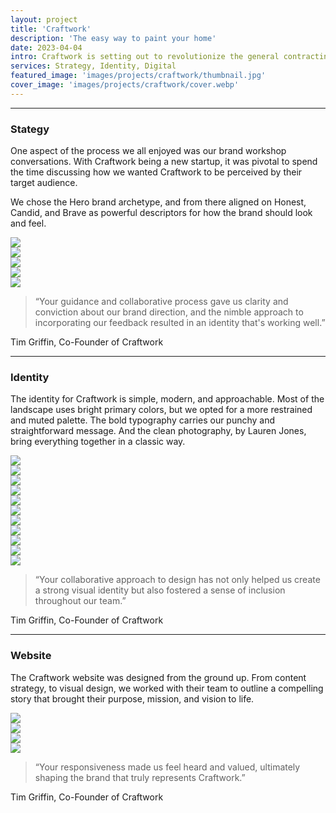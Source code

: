```yaml
---
layout: project
title: 'Craftwork'
description: 'The easy way to paint your home'
date: 2023-04-04
intro: Craftwork is setting out to revolutionize the general contracting industry. They work with homeowners, frustrated by the manual, unpredictable, and outdated processes involved in completing any home project. With Craftwork, you can use technology to simplify the experience and deliver consistently high-quality project work. We worked with their team to establish a brand strategy, visual identity, and new marketing website. <p>Collaborators&#x3a; <a target="_blank" href="https://www.itslaurenjones.com/">Lauren Jones</a> (Photography)</p>
services: Strategy, Identity, Digital
featured_image: 'images/projects/craftwork/thumbnail.jpg'
cover_image: 'images/projects/craftwork/cover.webp'
---
```


<hr class="span-12" />

<div class="span-12 md-span-6">
    <h3 class="displayLarge">Stategy</h3>
</div>

<div class="span-12 md-span-6 md-start-7">
    <p>One aspect of the process we all enjoyed was our brand workshop conversations. With Craftwork being a new startup, it was pivotal to spend the time discussing how we wanted Craftwork to be perceived by their target audience.</p>
    <p>We chose the Hero brand archetype, and from there aligned on Honest, Candid, and Brave as powerful descriptors for how the brand should look and feel.</p>
</div>

<div class="span-12 sm-span-6 pt1 lg-pt2">
     <img src="{{ '/images/projects/craftwork/stickies.webp' | relative_url }}" />
</div>
<div class="span-12 sm-span-6 pt1 lg-pt2">
    <img src="{{ '/images/projects/craftwork/paint.webp' | relative_url }}" />
</div>

<div class="span-12 sm-span-6 pt1 lg-pt2">
     <img src="{{ '/images/projects/craftwork/attributes.webp' | relative_url }}" />
</div>
<div class="span-12 sm-span-6 pt1 lg-pt2">
    <img src="{{ '/images/projects/craftwork/archetype.webp' | relative_url }}" />
</div>

<div class="span-12 pt1 lg-pt2">
    <img src="{{ '/images/projects/craftwork/mission.webp' | relative_url }}" />
</div>

<div class="span-12 md-span-10 pb6 mb6 mt10">
    <blockquote><span>“</span>Your guidance and collaborative process gave us clarity and conviction about our brand direction, and the nimble approach to incorporating our feedback resulted in an identity that's working well.”</blockquote>
    <p>Tim Griffin, Co-Founder of Craftwork</p>
</div>


<hr class="span-12" />

<div class="span-12 md-span-6">
    <h3 class="displayLarge">Identity</h3>
</div>

<div class="span-12 md-span-6 md-start-7">
    <p>The identity for Craftwork is simple, modern, and approachable. Most of the landscape uses bright primary colors, but we opted for a more restrained and muted palette. The bold typography carries our punchy and straightforward message. And the clean photography, by Lauren Jones, bring everything together in a classic way.</p>
</div>

<div class="span-12 pt1 lg-pt2">
    <img src="{{ '/images/projects/craftwork/lockup.webp' | relative_url }}" />
</div>

<div class="span-12 sm-span-6 pt1 lg-pt2">
     <img src="{{ '/images/projects/craftwork/shirt.webp' | relative_url }}" />
</div>
<div class="span-12 sm-span-6 pt1 lg-pt2">
    <img src="{{ '/images/projects/craftwork/close-up.webp' | relative_url }}" />
</div>

<div class="span-12 pt1 lg-pt2">
    <img src="{{ '/images/projects/craftwork/stationery.webp' | relative_url }}" />
</div>

<div class="span-12 pt1 lg-pt2">
    <img src="{{ '/images/projects/craftwork/guidelines.webp' | relative_url }}" />
</div>

<div class="span-12 sm-span-6 pt1 lg-pt2">
     <img src="{{ '/images/projects/craftwork/headshots.webp' | relative_url }}" />
</div>
<div class="span-12 sm-span-6 pt1 lg-pt2">
    <img src="{{ '/images/projects/craftwork/photography-1.webp' | relative_url }}" />
</div>

<div class="span-12 pt1 lg-pt2">
    <img src="{{ '/images/projects/craftwork/magazine.webp' | relative_url }}" />
</div>

<div class="span-12 sm-span-6 pt1 lg-pt2">
     <img src="{{ '/images/projects/craftwork/doortag.webp' | relative_url }}" />
</div>
<div class="span-12 sm-span-6 pt1 lg-pt2">
    <img src="{{ '/images/projects/craftwork/wall-care-kit.webp' | relative_url }}" />
</div>

<div class="span-12 pt1 lg-pt2">
    <img src="{{ '/images/projects/craftwork/team.webp' | relative_url }}" />
</div>

<div class="span-12 md-span-10 pb6 mb6 mt10">
    <blockquote><span>“</span>Your collaborative approach to design has not only helped us create a strong visual identity but also fostered a sense of inclusion throughout our team.”</blockquote>
    <p>Tim Griffin, Co-Founder of Craftwork</p>
</div>

<hr class="span-12" />

<div class="span-12 md-span-6">
    <h3 class="displayLarge">Website</h3>
</div>

<div class="span-12 md-span-6 md-start-7">
   <p>The Craftwork website was designed from the ground up. From content strategy, to visual design, we worked with their team to outline a compelling story that brought their purpose, mission, and vision to life.</p>
</div>

<div class="span-12 sm-span-6 pt1 lg-pt2">
     <img src="{{ '/images/projects/craftwork/lofi.webp' | relative_url }}" />
</div>
<div class="span-12 sm-span-6 pt1 lg-pt2">
    <img src="{{ '/images/projects/craftwork/hifi.webp' | relative_url }}" />
</div>

<div class="span-12 pt1 lg-pt2">
    <img src="{{ '/images/projects/craftwork/web-pages.webp' | relative_url }}" />
</div>

<div class="span-12 pt1 lg-pt2">
    <img src="{{ '/images/projects/craftwork/homepage.webp' | relative_url }}" />
</div>

<div class="span-12 md-span-10 mt10">
    <blockquote><span>“</span>Your responsiveness made us feel heard and valued, ultimately shaping the brand that truly represents Craftwork.”</blockquote>
    <p>Tim Griffin, Co-Founder of Craftwork</p>
</div>